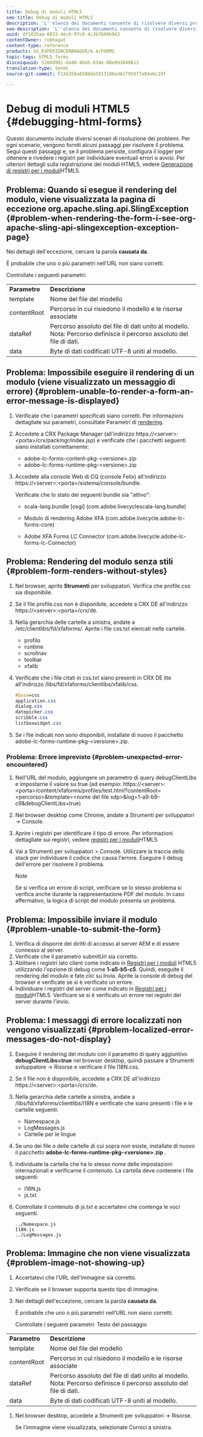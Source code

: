```yaml
---
title: Debug di moduli HTML5
seo-title: Debug di moduli HTML5
description: 'L''elenco dei documenti consente di risolvere diversi problemi noti. '
seo-description: 'L''elenco dei documenti consente di risolvere diversi problemi noti. '
uuid: df1835aa-6033-4ecb-97c8-4c3b7b96b943
contentOwner: robhagat
content-type: reference
products: SG_EXPERIENCEMANAGER/6.4/FORMS
topic-tags: hTML5_forms
discoiquuid: 5260d981-da40-40ab-834e-88e091840813
translation-type: tm+mt
source-git-commit: f13d358a6508da5813186ed61f959f7a84e6c19f

---
```



# Debug di moduli HTML5 {#debugging-html-forms}

Questo documento include diversi scenari di risoluzione dei problemi. Per ogni scenario, vengono forniti alcuni passaggi per risolvere il problema. Segui questi passaggi e, se il problema persiste, configura il logger per ottenere e rivedere i registri per individuare eventuali errori o avvisi. Per ulteriori dettagli sulla registrazione dei moduli HTML5, vedere [Generazione di registri per i moduli](/help/forms/using/enable-logs.md)HTML5.

## Problema: Quando si esegue il rendering del modulo, viene visualizzata la pagina di eccezione org.apache.sling.api.SlingException {#problem-when-rendering-the-form-i-see-org-apache-sling-api-slingexception-exception-page}

Nei dettagli dell&#39;eccezione, cercare la parola **causata da**.

È probabile che uno o più parametri nell’URL non siano corretti.

Controllate i seguenti parametri:

<table> 
 <tbody> 
  <tr> 
   <td><strong>Parametro</strong></td> 
   <td><strong>Descrizione</strong></td> 
  </tr> 
  <tr> 
   <td>template</td> 
   <td>Nome del file del modello</td> 
  </tr> 
  <tr> 
   <td>contentRoot</td> 
   <td>Percorso in cui risiedono il modello e le risorse associate</td> 
  </tr> 
  <tr> 
   <td>dataRef</td> 
   <td>Percorso assoluto del file di dati unito al modello.<br /> Nota: Percorso definisce il percorso assoluto del file di dati.</td> 
  </tr> 
  <tr> 
   <td>data</td> 
   <td>Byte di dati codificati UTF-8 uniti al modello.</td> 
  </tr> 
 </tbody> 
</table>

## Problema: Impossibile eseguire il rendering di un modulo (viene visualizzato un messaggio di errore) {#problem-unable-to-render-a-form-an-error-message-is-displayed}

1. Verificate che i parametri specificati siano corretti. Per informazioni dettagliate sui parametri, consultate Parametri di [rendering](/help/forms/using/debug.md#main-pars-table).
1. Accedete a CRX Package Manager (all&#39;indirizzo https://&lt;server>:&lt;porta>/crx/packmgr/index.jsp) e verificate che i pacchetti seguenti siano installati correttamente:

   * adobe-lc-forms-content-pkg-&lt;versione>.zip
   * adobe-lc-forms-runtime-pkg-&lt;versione>.zip

1. Accedete alla console Web di CQ (console Felix) all&#39;indirizzo https://&lt;server>:&lt;porta>/sistema/console/bundle.

   Verificate che lo stato dei seguenti bundle sia &quot;attivo&quot;:

   * scala-lang.bundle [osgi]
   (com.adobe.livecyclescala-lang.bundle)

   * Modulo di rendering Adobe XFA
   (com.adobe.livecycle.adobe-lc-forms-core)

   * Adobe XFA Forms LC Connector
   (com.adobe.livecycle.adobe-lc-forms-lc-Connector)

## Problema: Rendering del modulo senza stili {#problem-form-renders-without-styles}

1. Nel browser, aprite **Strumenti** per sviluppatori. Verifica che profile.css sia disponibile.
1. Se il file profile.css non è disponibile, accedete a CRX DE all&#39;indirizzo https://&lt;server>:&lt;porta>/crx/de.
1. Nella gerarchia delle cartelle a sinistra, andate a /etc/clientlibs/fd/xfaforms/. Aprite i file css.txt elencati nelle cartelle.

   * profilo
   * runtime
   * scrollnav
   * toolbar
   * xfalib

1. Verificate che i file citati in css.txt siano presenti in CRX DE lite all&#39;indirizzo /libs/fd/xfaforms/clientlibs/xfalib/css.

   ```css
   #base=css
   application.css
   dialog.css
   datepicker.css
   scribble.css
   listboxwidget.css
   ```

1. Se i file indicati non sono disponibili, installate di nuovo il pacchetto adobe-lc-forms-runtime-pkg-&lt;versione>.zip.

### Problema: Errore imprevisto {#problem-unexpected-error-encountered}

1. Nell&#39;URL del modulo, aggiungere un parametro di query debugClientLibs e impostarne il valore su true (ad esempio: https://&lt;server>:&lt;porta>/content/xfaforms/profiles/test.html?contentRoot=&lt;percorso>&amp;template=&lt;nome del file xdp>&amp;log=1-a9-b9-c9&amp;debugClientLibs=true)
1. Nel browser desktop come Chrome, andate a Strumenti per sviluppatori -> Console.
1. Aprire i registri per identificare il tipo di errore. Per informazioni dettagliate sui registri, vedere [registri per i moduli](/help/forms/using/enable-logs.md)HTML5.
1. Vai a Strumenti per sviluppatori > Console. Utilizzare la traccia dello stack per individuare il codice che causa l&#39;errore. Eseguire il debug dell&#39;errore per risolvere il problema.

   >[!NOTE]
   >
   >Se si verifica un errore di script, verificare se lo stesso problema si verifica anche durante la rappresentazione PDF del modulo. In caso affermativo, la logica di script del modulo presenta un problema.

## Problema: Impossibile inviare il modulo {#problem-unable-to-submit-the-form}

1. Verifica di disporre dei diritti di accesso al server AEM e di essere connesso al server.
1. Verificate che il parametro submitUrl sia corretto.
1. Abilitare i registri lato client come indicato in [Registri per i moduli](/help/forms/using/enable-logs.md) HTML5 utilizzando l&#39;opzione di debug come **1-a5-b5-c5**. Quindi, eseguite il rendering del modulo e fate clic su Invia. Aprite la console di debug del browser e verificate se si è verificato un errore.
1. Individuare i registri del server come indicato in [Registri per i moduli](/help/forms/using/enable-logs.md)HTML5. Verificare se si è verificato un errore nei registri del server durante l&#39;invio.

## Problema: I messaggi di errore localizzati non vengono visualizzati {#problem-localized-error-messages-do-not-display}

1. Eseguire il rendering del modulo con il parametro di query aggiuntivo **debugClientLibs=true** nel browser desktop, quindi passare a Strumenti sviluppatore -> Risorse e verificare il file I18N.css.
1. Se il file non è disponibile, accedete a CRX DE all&#39;indirizzo https://&lt;server>:&lt;porta>/crx/de.
1. Nella gerarchia delle cartelle a sinistra, andate a /libs/fd/xfaforms/clientlibs/I18N e verificate che siano presenti i file e le cartelle seguenti:

   * Namespace.js
   * LogMessages.js
   * Cartelle per le lingue

1. Se uno dei file o delle cartelle di cui sopra non esiste, installate di nuovo il pacchetto **adobe-lc-forms-runtime-pkg-&lt;versione>.zip** .
1. Individuate la cartella che ha lo stesso nome delle impostazioni internazionali e verificarne il contenuto. La cartella deve contenere i file seguenti:

   * I18N.js
   * js.txt

1. Controllate il contenuto di js.txt e accertatevi che contenga le voci seguenti.

   ```
   ../Namespace.js
   I18N.js
   ../LogMessages.js
   ```

## Problema: Immagine che non viene visualizzata {#problem-image-not-showing-up}

1. Accertatevi che l’URL dell’immagine sia corretto.
1. Verificate se il browser supporta questo tipo di immagine.
1. Nei dettagli dell&#39;eccezione, cercare la parola **causata da**.

   È probabile che uno o più parametri nell’URL non siano corretti.

   Controllate i seguenti parametri:
Testo del passaggio

<table> 
 <tbody> 
  <tr> 
   <td><strong>Parametro</strong></td> 
   <td><strong>Descrizione</strong></td> 
  </tr> 
  <tr> 
   <td>template</td> 
   <td>Nome del file del modello</td> 
  </tr> 
  <tr> 
   <td>contentRoot</td> 
   <td>Percorso in cui risiedono il modello e le risorse associate</td> 
  </tr> 
  <tr> 
   <td>dataRef</td> 
   <td>Percorso assoluto del file di dati unito al modello.<br /> Nota: Percorso definisce il percorso assoluto del file di dati.</td> 
  </tr> 
  <tr> 
   <td>data</td> 
   <td>Byte di dati codificati UTF-8 uniti al modello.</td> 
  </tr> 
 </tbody> 
</table>

1. Nel browser desktop, accedete a Strumenti per sviluppatori -> Risorse.

   Se l&#39;immagine viene visualizzata, selezionate Cornici a sinistra.
